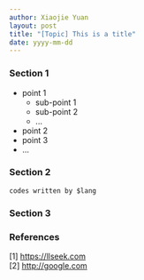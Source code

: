 ```yaml
---
author: Xiaojie Yuan
layout: post
title: "[Topic] This is a title"
date: yyyy-mm-dd
---
```


### Section 1

* point 1
  * sub-point 1
  * sub-point 2
  * ...
* point 2
* point 3
* ...

### Section 2

```lang
codes written by $lang
```

### Section 3

### References
[1] <https://llseek.com>  
[2] <http://google.com>
